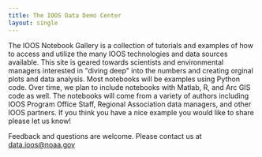 ```yaml
---
title: The IOOS Data Demo Center
layout: single
---
```


The IOOS Notebook Gallery is a collection of tutorials and examples of how to access and utilize the many IOOS technologies and data sources available.
This site is geared towards scientists and environmental managers interested in "diving deep" into the numbers and creating orginal plots and data analysis.
Most notebooks will be examples using Python code.
Over time, we plan to include notebooks with Matlab, R, and Arc GIS code as well.
The notebooks will come from a variety of authors including IOOS Program Office Staff,
Regional Association data managers, and other IOOS partners.
If you think you have a nice example you would like to share please let us know!

Feedback and questions are welcome.  Please contact us at data.ioos@noaa.gov
